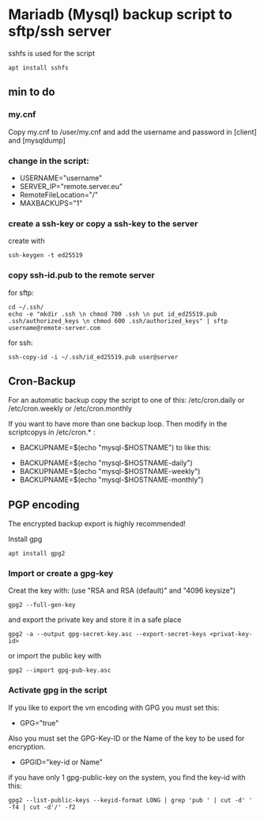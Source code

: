 # Mariadb (Mysql) backup script to sftp/ssh server

sshfs is used for the script 
```
apt install sshfs 
```

## min to do

### my.cnf
Copy my.cnf to /user/my.cnf and add the username and password in [client] and [mysqldump]

### change in the script:

- USERNAME="username"
- SERVER_IP="remote.server.eu"
- RemoteFileLocation="/"
- MAXBACKUPS="1"

### create a ssh-key or copy a ssh-key to the server
create with 
```
ssh-keygen -t ed25519 
```

### copy ssh-id.pub to the remote server
for sftp:
```
cd ~/.ssh/
echo -e "mkdir .ssh \n chmod 700 .ssh \n put id_ed25519.pub .ssh/authorized_keys \n chmod 600 .ssh/authorized_keys" | sftp username@remote-server.com
```

for ssh:
```
ssh-copy-id -i ~/.ssh/id_ed25519.pub user@server 
```

## Cron-Backup

For an automatic backup copy the script to one of this:
/etc/cron.daily or /etc/cron.weekly or /etc/cron.monthly

If you want to have more than one backup loop. Then modify in the scriptcopys in /etc/cron.* :

* BACKUPNAME=$(echo "mysql-$HOSTNAME") to like this:

- BACKUPNAME=$(echo "mysql-$HOSTNAME-daily")
- BACKUPNAME=$(echo "mysql-$HOSTNAME-weekly")
- BACKUPNAME=$(echo "mysql-$HOSTNAME-monthly")

## PGP encoding

The encrypted backup export is highly recommended!

Install gpg
```
apt install gpg2
```
### Import or create a gpg-key

Creat the key with: (use "RSA and RSA (default)" and "4096 keysize")
```
gpg2 --full-gen-key 
```
and export the private key and store it in a safe place 
```
gpg2 -a --output gpg-secret-key.asc --export-secret-keys <privat-key-id>
```
or import the public key with
```
gpg2 --import gpg-pub-key.asc
```
### Activate gpg in the script 

If you like to export the vm encoding with GPG you must set this:
  - GPG="true"

Also you must set the GPG-Key-ID or the Name of the key to be used for encryption.
  - GPGID="key-id or Name"

if you have only 1 gpg-public-key on the system, you find the key-id with this:
```
gpg2 --list-public-keys --keyid-format LONG | grep 'pub ' | cut -d' ' -f4 | cut -d'/' -f2
```

